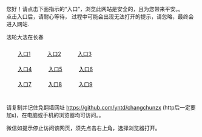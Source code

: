 您好！请点击下面指示的“入口”，浏览此网站是安全的，且为您带来平安。。 <br/>
点击入口后，请耐心等待， 过程中可能会出现无法打开的提示，请忽略，最终会进入网站. </br>

法轮大法在长春<br/>
<div style="padding:10px"><a style="margin:20px" target="_blank" href="https://dr0pztq3d9ufc.cloudfront.net/2Qpsp?ehxykjg" id="ccLink1" rel="nofollow">入口1</a> <a target="_blank" style="margin:20px" href="https://d1b3eyror7x1uh.cloudfront.net/2Qpsp?xhbcfdfq" id="ccLink2" rel="nofollow">入口2</a> <a style="margin:20px" target="_blank" href="https://d1u71hrd2fpt9k.cloudfront.net/2Qpsp?qeubijt" id="ccLink3" rel="nofollow">入口3</a></div>

<div style="padding:10px" ><a style="margin:20px" target="_blank" href="https://dr0pztq3d9ufc.cloudfront.net/2Qpsp?ehxykjg" id="ccLink4" rel="nofollow">入口4</a> <a style="margin:20px" href="https://d1b3eyror7x1uh.cloudfront.net/2Qpsp?xhbcfdfq" target="_blank" id="ccLink5" rel="nofollow">入口5</a> <a style="margin:20px" href="https://d1u71hrd2fpt9k.cloudfront.net/2Qpsp?qeubijt" target="_blank" id="ccLink6" rel="nofollow">入口6</a></div>

<div style="padding:10px"><a style="margin:20px" target="_blank" href="https://dr0pztq3d9ufc.cloudfront.net/2Qpsp?ehxykjg" id="ccLink7" rel="nofollow">入口7</a> <a style="margin:20px" href="https://d1b3eyror7x1uh.cloudfront.net/2Qpsp?xhbcfdfq" target="_blank" id="ccLink8" rel="nofollow">入口8</a> <a style="margin:20px" target="_blank" href="https://d1u71hrd2fpt9k.cloudfront.net/2Qpsp?qeubijt" id="ccLink9" rel="nofollow">入口9</a></div>

<br/>



请复制并记住免翻墙网址 https://github.com/yntd/changchunzx (http后一定要加s)，在电脑或手机的浏览器均可访问。。<br/>

微信如提示停止访问该网页，须先点击右上角，选择浏览器打开。
